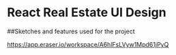 # React Real Estate UI Design


##Sketches and features used for the project

https://app.eraser.io/workspace/A6hlFsLVyw1Mpd61jPyQ


